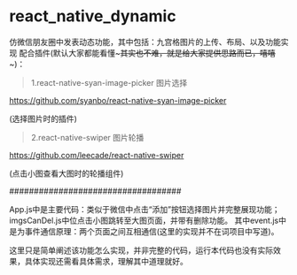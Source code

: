 # react_native_dynamic
仿微信朋友圈中发表动态功能，其中包括：九宫格图片的上传、布局、以及功能实现
配合插件(默认大家都能看懂~~~其实也不难，就是给大家提供思路而已，嘻嘻~~~)：

>1.react-native-syan-image-picker 图片选择

https://github.com/syanbo/react-native-syan-image-picker

(选择图片时的插件)

> 2.react-native-swiper 图片轮播

https://github.com/leecade/react-native-swiper

(点击小图查看大图时的轮播组件)

###################################

App.js中是主要代码：类似于微信中点击“添加”按钮选择图片并完整展现功能；
imgsCanDel.js中位点击小图跳转至大图页面，并带有删除功能。
其中event.js中是为事件通信原理：两个页面之间互相通信(这里的实现并不在词项目中写道)。

这里只是简单阐述该功能怎么实现，并非完整的代码，运行本代码也没有实际效果，具体实现还需看具体需求，理解其中道理就好。

